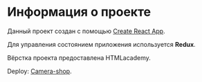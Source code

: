# Информация о проекте

Данный проект создан с помощью [Create React App](https://github.com/facebook/create-react-app).

Для управления состоянием приложения используется **Redux**.

Вёрстка проекта предоставлена HTMLacademy.

Deploy: [Camera-shop](https://antoshkina-camera-shop.vercel.app/?page=1).
